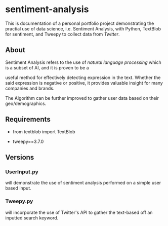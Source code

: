 # sentiment-analysis

This is documentation of a personal portfolio project demonstrating the practial use of data science, i.e. Sentiment Analysis, with Python, TextBlob for sentiment, and Tweepy to collect data from *Twitter*. 



## About

Sentiment Analysis refers to the use of *natural language processing* which is a subset of AI, and it is proven to be a

useful method for effectively detecting expression in the text. Whether the said expression is negative or positive, it provides valuable insight for many companies and brands. 



The Algorithm can be further improved to gather user data based on their geo/demographics.



## Requirements

* from textblob import TextBlob 

* tweepy==3.7.0



## Versions

### UserInput.py 

will demonstrate the use of sentiment analysis performed on a simple user based input. 

### Tweepy.py 

will incorporate the use of Twitter's API to gather the text-based off an inputted search keyword.

